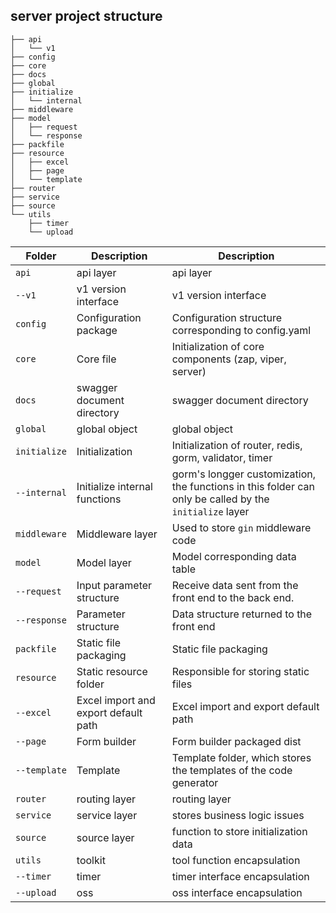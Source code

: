 ## server project structure

```shell
├── api
│   └── v1
├── config
├── core
├── docs
├── global
├── initialize
│   └── internal
├── middleware
├── model
│   ├── request
│   └── response
├── packfile
├── resource
│   ├── excel
│   ├── page
│   └── template
├── router
├── service
├── source
└── utils
    ├── timer
    └── upload
```

| Folder | Description | Description |
| ------------ | ----------------------- | --------------------------- |
| `api` | api layer | api layer |
| `--v1` | v1 version interface | v1 version interface |
| `config` | Configuration package | Configuration structure corresponding to config.yaml |
| `core` | Core file | Initialization of core components (zap, viper, server) |
| `docs` | swagger document directory | swagger document directory |
| `global` | global object | global object |
| `initialize` | Initialization | Initialization of router, redis, gorm, validator, timer |
| `--internal` | Initialize internal functions | gorm's longger customization, the functions in this folder can only be called by the `initialize` layer |
| `middleware` | Middleware layer | Used to store `gin` middleware code |
| `model` | Model layer | Model corresponding data table |
| `--request` | Input parameter structure | Receive data sent from the front end to the back end. |
| `--response` | Parameter structure | Data structure returned to the front end |
| `packfile` | Static file packaging | Static file packaging |
| `resource` | Static resource folder | Responsible for storing static files |
| `--excel` | Excel import and export default path | Excel import and export default path |
| `--page` | Form builder | Form builder packaged dist |
| `--template` | Template | Template folder, which stores the templates of the code generator |
| `router` | routing layer | routing layer |
| `service` | service layer | stores business logic issues |
| `source` | source layer | function to store initialization data |
| `utils` | toolkit | tool function encapsulation |
| `--timer` | timer | timer interface encapsulation |
| `--upload` | oss | oss interface encapsulation |


